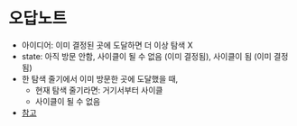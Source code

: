 # 오답노트
- 아이디어: 이미 결정된 곳에 도달하면 더 이상 탐색 X
- state: 아직 방문 안함, 사이클이 될 수 없음 (이미 결정됨), 사이클이 됨 (이미 결정됨)
- 한 탐색 줄기에서 이미 방문한 곳에 도달했을 때,
  - 현재 탐색 줄기라면: 거기서부터 사이클
  - 사이클이 될 수 없음
- [참고](https://blog.encrypted.gg/499)
